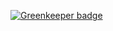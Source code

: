 
[![Greenkeeper badge](https://badges.greenkeeper.io/BetterCallSky/restcoder-api.svg?token=b3965e53e51d071aeb2a29edf3dd4fdd960783ea07ed4deef601d800103143cc&ts=1543841208115)](https://greenkeeper.io/)
